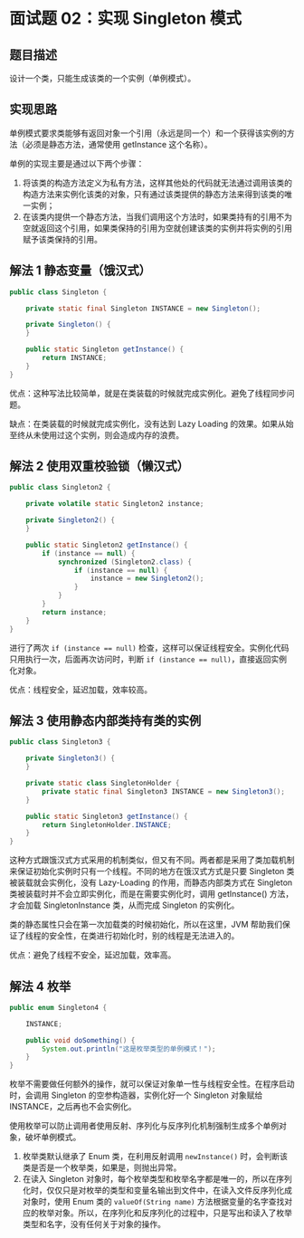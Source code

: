 # 面试题 02：实现 Singleton 模式

## 题目描述

设计一个类，只能生成该类的一个实例（单例模式）。

## 实现思路

单例模式要求类能够有返回对象一个引用（永远是同一个）和一个获得该实例的方法（必须是静态方法，通常使用 getInstance 这个名称）。

单例的实现主要是通过以下两个步骤：

1. 将该类的构造方法定义为私有方法，这样其他处的代码就无法通过调用该类的构造方法来实例化该类的对象，只有通过该类提供的静态方法来得到该类的唯一实例；
2. 在该类内提供一个静态方法，当我们调用这个方法时，如果类持有的引用不为空就返回这个引用，如果类保持的引用为空就创建该类的实例并将实例的引用赋予该类保持的引用。

## 解法 1 静态变量（饿汉式）

```java
public class Singleton {

    private static final Singleton INSTANCE = new Singleton();

    private Singleton() {
    }

    public static Singleton getInstance() {
        return INSTANCE;
    }
}
```

优点：这种写法比较简单，就是在类装载的时候就完成实例化。避免了线程同步问题。

缺点：在类装载的时候就完成实例化，没有达到 Lazy Loading 的效果。如果从始至终从未使用过这个实例，则会造成内存的浪费。

## 解法 2 使用双重校验锁（懒汉式）

```java
public class Singleton2 {

    private volatile static Singleton2 instance;

    private Singleton2() {
    }

    public static Singleton2 getInstance() {
        if (instance == null) {
            synchronized (Singleton2.class) {
                if (instance == null) {
                    instance = new Singleton2();
                }
            }
        }
        return instance;
    }
}
```

进行了两次 `if (instance == null)` 检查，这样可以保证线程安全。实例化代码只用执行一次，后面再次访问时，判断 `if (instance == null)`，直接返回实例化对象。

优点：线程安全，延迟加载，效率较高。

## 解法 3 使用静态内部类持有类的实例

```java
public class Singleton3 {

    private Singleton3() {
    }

    private static class SingletonHolder {
        private static final Singleton3 INSTANCE = new Singleton3();
    }

    public static Singleton3 getInstance() {
        return SingletonHolder.INSTANCE;
    }
}
```

这种方式跟饿汉式方式采用的机制类似，但又有不同。两者都是采用了类加载机制来保证初始化实例时只有一个线程。不同的地方在饿汉式方式是只要 Singleton 类被装载就会实例化，没有 Lazy-Loading 的作用，而静态内部类方式在 Singleton 类被装载时并不会立即实例化，而是在需要实例化时，调用 getInstance() 方法，才会加载 SingletonInstance 类，从而完成 Singleton 的实例化。

类的静态属性只会在第一次加载类的时候初始化，所以在这里，JVM 帮助我们保证了线程的安全性，在类进行初始化时，别的线程是无法进入的。

优点：避免了线程不安全，延迟加载，效率高。

## 解法 4 枚举

```java
public enum Singleton4 {

    INSTANCE;

    public void doSomething() {
        System.out.println("这是枚举类型的单例模式！");
    }
}
```

枚举不需要做任何额外的操作，就可以保证对象单一性与线程安全性。在程序启动时，会调用 Singleton 的空参构造器，实例化好一个 Singleton 对象赋给 INSTANCE，之后再也不会实例化。

使用枚举可以防止调用者使用反射、序列化与反序列化机制强制生成多个单例对象，破坏单例模式。

1. 枚举类默认继承了 Enum 类，在利用反射调用 `newInstance()` 时，会判断该类是否是一个枚举类，如果是，则抛出异常。
2. 在读入 Singleton 对象时，每个枚举类型和枚举名字都是唯一的，所以在序列化时，仅仅只是对枚举的类型和变量名输出到文件中，在读入文件反序列化成对象时，使用 Enum 类的 `valueOf(String name)` 方法根据变量的名字查找对应的枚举对象。所以，在序列化和反序列化的过程中，只是写出和读入了枚举类型和名字，没有任何关于对象的操作。